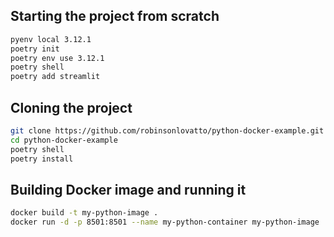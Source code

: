 ## Starting the project from scratch
```bash
pyenv local 3.12.1   
poetry init    
poetry env use 3.12.1     
poetry shell     
poetry add streamlit    
```

## Cloning the project
```bash
git clone https://github.com/robinsonlovatto/python-docker-example.git
cd python-docker-example
poetry shell
poetry install
```

## Building Docker image and running it
```bash
docker build -t my-python-image .
docker run -d -p 8501:8501 --name my-python-container my-python-image
```






